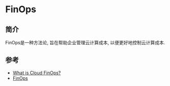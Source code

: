 # FinOps

## 简介

FinOps是一种方法论, 旨在帮助企业管理云计算成本, 以便更好地控制云计算成本.

## 参考

- [What is Cloud FinOps?](https://cloud.google.com/learn/what-is-finops)
- [FinOps](https://www.finops.org/)